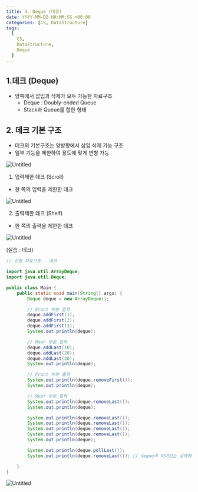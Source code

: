 ```yaml
---
title: 4. Deque (데큐)
date: YYYY-MM-DD HH:MM:SS +00:00
categories: [CS, DataStructure]
tags:
  [
    CS,
    DataStructure,
    Deque
  ]
---
```


## 1.데크 (Deque)

- 양쪽에서 삽입과 삭제가 모두 가능한 자료구조
    - Deque : Doubly-ended Queue
    - Stack과 Queue를 합한 형태

## 2. 데크 기본 구조

- 데크의 기본구조는 양방향에서 삽입 삭제 가능 구조
- 일부 기능을 제한하여 용도에 맞게 변형 가능

![Untitled](https://prod-files-secure.s3.us-west-2.amazonaws.com/97f8f071-477d-4db3-a9c0-4dad109b848c/2bb48e12-8b90-4bbb-afba-9f3b84330adc/Untitled.png)

1) 입력제한 데크 (Scroll)

- 한 쪽의 입력을 제한한 데크

![Untitled](https://prod-files-secure.s3.us-west-2.amazonaws.com/97f8f071-477d-4db3-a9c0-4dad109b848c/4e9c8af0-cc00-49ad-a468-d8d87555c5bf/Untitled.png)

2) 출력제한 데크 (Shelf)

- 한 쪽의 출력을 제한한 데크

![Untitled](https://prod-files-secure.s3.us-west-2.amazonaws.com/97f8f071-477d-4db3-a9c0-4dad109b848c/8b858833-42ef-4e39-ab94-3c2c52249857/Untitled.png)

(실습 : 데크)

```java
// 선형 자료구조 - 데크

import java.util.ArrayDeque;
import java.util.Deque;

public class Main {
    public static void main(String[] args) {
        Deque deque = new ArrayDeque();

        // Front 부분 입력
        deque.addFirst(1);
        deque.addFirst(2);
        deque.addFirst(3);
        System.out.println(deque);

        // Rear 부분 입력
        deque.addLast(10);
        deque.addLast(20);
        deque.addLast(30);
        System.out.println(deque);

        // Front 부분 출력
        System.out.println(deque.removeFirst());
        System.out.println(deque);

        // Rear 부분 출력
        System.out.println(deque.removeLast());
        System.out.println(deque);

        System.out.println(deque.removeLast());
        System.out.println(deque.removeLast());
        System.out.println(deque.removeLast());
        System.out.println(deque.removeLast());
        System.out.println(deque);

        System.out.println(deque.pollLast());
        System.out.println(deque.removeLast()); // deque이 비어있는 상태에서 removeLast를 하면 Exception 발

    }
}
```

![Untitled](https://prod-files-secure.s3.us-west-2.amazonaws.com/97f8f071-477d-4db3-a9c0-4dad109b848c/99ee481c-668a-4c90-9b73-37fa92e552af/Untitled.png)


